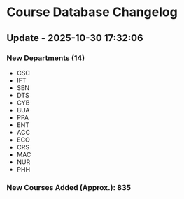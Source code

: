# Course Database Changelog

## Update - 2025-10-30 17:32:06

### New Departments (14)
- CSC
- IFT
- SEN
- DTS
- CYB
- BUA
- PPA
- ENT
- ACC
- ECO
- CRS
- MAC
- NUR
- PHH

### New Courses Added (Approx.): 835

